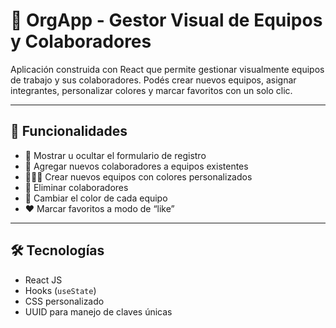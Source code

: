 # 👥 OrgApp - Gestor Visual de Equipos y Colaboradores

Aplicación construida con React que permite gestionar visualmente equipos de trabajo y sus colaboradores. Podés crear nuevos equipos, asignar integrantes, personalizar colores y marcar favoritos con un solo clic.

---

## 🚀 Funcionalidades

- 🔄 Mostrar u ocultar el formulario de registro
- 👤 Agregar nuevos colaboradores a equipos existentes
- 🧑‍🤝‍🧑 Crear nuevos equipos con colores personalizados
- 🧹 Eliminar colaboradores
- 🎨 Cambiar el color de cada equipo
- ❤️ Marcar favoritos a modo de “like”

---

## 🛠️ Tecnologías

- React JS
- Hooks (`useState`)
- CSS personalizado
- UUID para manejo de claves únicas



